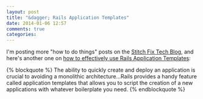 ```yaml
---
layout: post
title: "&dagger; Rails Application Templates"
date: 2014-01-06 12:57
comments: true
categories: 
---
```


I'm posting more "how to do things" posts on the [Stitch Fix Tech Blog][blog], and here's another one on [how to effectively use Rails Application Templates][post]:

{% blockquote %}
The ability to quickly create and deploy an application is crucial to avoiding a monolithic architecture…Rails provides a handy feature called application templates that allows you to script the creation of a new applications with whatever boilerplate you need.
{% endblockquote %}


[blog]: http://tech.stitchfix.com/blog
[post]: http://technology.stitchfix.com/blog/2014/01/06/rails-app-templates/
